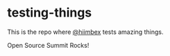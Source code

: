# testing-things

This is the repo where [@hiimbex](https://github.com/hiimbex) tests amazing things.

Open Source Summit Rocks!

